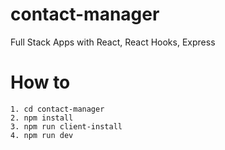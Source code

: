 # contact-manager
Full Stack Apps with React, React Hooks, Express

# How to
```
1. cd contact-manager
2. npm install
3. npm run client-install
4. npm run dev
```
